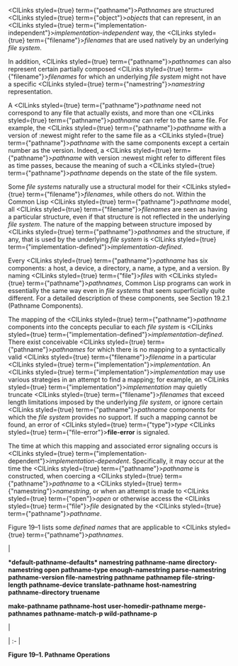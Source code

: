 
 



<ClLinks styled={true} term={"pathname"}><i>Pathnames</i></ClLinks> are structured <ClLinks styled={true} term={"object"}><i>objects</i></ClLinks> that can represent, in an <ClLinks styled={true} term={"implementation-independent"}><i>implementation-independent</i></ClLinks> way, the <ClLinks styled={true} term={"filename"}><i>filenames</i></ClLinks> that are used natively by an underlying *file system*. 



In addition, <ClLinks styled={true} term={"pathname"}><i>pathnames</i></ClLinks> can also represent certain partially composed <ClLinks styled={true} term={"filename"}><i>filenames</i></ClLinks> for which an underlying *file system* might not have a specific <ClLinks styled={true} term={"namestring"}><i>namestring</i></ClLinks> representation. 



A <ClLinks styled={true} term={"pathname"}><i>pathname</i></ClLinks> need not correspond to any file that actually exists, and more than one <ClLinks styled={true} term={"pathname"}><i>pathname</i></ClLinks> can refer to the same file. For example, the <ClLinks styled={true} term={"pathname"}><i>pathname</i></ClLinks> with a version of :newest might refer to the same file as a <ClLinks styled={true} term={"pathname"}><i>pathname</i></ClLinks> with the same components except a certain number as the version. Indeed, a <ClLinks styled={true} term={"pathname"}><i>pathname</i></ClLinks> with version :newest might refer to different files as time passes, because the meaning of such a <ClLinks styled={true} term={"pathname"}><i>pathname</i></ClLinks> depends on the state of the file system. 



Some *file systems* naturally use a structural model for their <ClLinks styled={true} term={"filename"}><i>filenames</i></ClLinks>, while others do not. Within the Common Lisp <ClLinks styled={true} term={"pathname"}><i>pathname</i></ClLinks> model, all <ClLinks styled={true} term={"filename"}><i>filenames</i></ClLinks> are seen as having a particular structure, even if that structure is not reflected in the underlying *file system*. The nature of the mapping between structure imposed by <ClLinks styled={true} term={"pathname"}><i>pathnames</i></ClLinks> and the structure, if any, that is used by the underlying *file system* is <ClLinks styled={true} term={"implementation-defined"}><i>implementation-defined</i></ClLinks>. 







 



 



Every <ClLinks styled={true} term={"pathname"}><i>pathname</i></ClLinks> has six components: a host, a device, a directory, a name, a type, and a version. By naming <ClLinks styled={true} term={"file"}><i>files</i></ClLinks> with <ClLinks styled={true} term={"pathname"}><i>pathnames</i></ClLinks>, Common Lisp programs can work in essentially the same way even in *file systems* that seem superficially quite different. For a detailed description of these components, see Section 19.2.1 (Pathname Components). 



The mapping of the <ClLinks styled={true} term={"pathname"}><i>pathname</i></ClLinks> components into the concepts peculiar to each *file system* is <ClLinks styled={true} term={"implementation-defined"}><i>implementation-defined</i></ClLinks>. There exist conceivable <ClLinks styled={true} term={"pathname"}><i>pathnames</i></ClLinks> for which there is no mapping to a syntactically valid <ClLinks styled={true} term={"filename"}><i>filename</i></ClLinks> in a particular <ClLinks styled={true} term={"implementation"}><i>implementation</i></ClLinks>. An <ClLinks styled={true} term={"implementation"}><i>implementation</i></ClLinks> may use various strategies in an attempt to find a mapping; for example, an <ClLinks styled={true} term={"implementation"}><i>implementation</i></ClLinks> may quietly truncate <ClLinks styled={true} term={"filename"}><i>filenames</i></ClLinks> that exceed length limitations imposed by the underlying *file system*, or ignore certain <ClLinks styled={true} term={"pathname"}><i>pathname</i></ClLinks> components for which the *file system* provides no support. If such a mapping cannot be found, an error of <ClLinks styled={true} term={"type"}><i>type</i></ClLinks> <ClLinks styled={true} term={"file-error"}><b>file-error</b></ClLinks> is signaled. 



The time at which this mapping and associated error signaling occurs is <ClLinks styled={true} term={"implementation-dependent"}><i>implementation-dependent</i></ClLinks>. Specifically, it may occur at the time the <ClLinks styled={true} term={"pathname"}><i>pathname</i></ClLinks> is constructed, when coercing a <ClLinks styled={true} term={"pathname"}><i>pathname</i></ClLinks> to a <ClLinks styled={true} term={"namestring"}><i>namestring</i></ClLinks>, or when an attempt is made to <ClLinks styled={true} term={"open"}><i>open</i></ClLinks> or otherwise access the <ClLinks styled={true} term={"file"}><i>file</i></ClLinks> designated by the <ClLinks styled={true} term={"pathname"}><i>pathname</i></ClLinks>. 



Figure 19–1 lists some *defined names* that are applicable to <ClLinks styled={true} term={"pathname"}><i>pathnames</i></ClLinks>. 



|<p>**\*default-pathname-defaults\* namestring pathname-name directory-namestring open pathname-type enough-namestring parse-namestring pathname-version file-namestring pathname pathnamep file-string-length pathname-device translate-pathname host-namestring pathname-directory truename** </p><p>**make-pathname pathname-host user-homedir-pathname merge-pathnames pathname-match-p wild-pathname-p**</p>|

| :- |





**Figure 19–1. Pathname Operations** 



